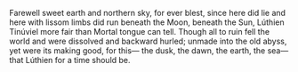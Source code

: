 Farewell sweet earth and northern sky,
for ever blest, since here did lie
and here with lissom limbs did run
beneath the Moon, beneath the Sun,
Lúthien Tinúviel
more fair than Mortal tongue can tell.
Though all to ruin fell the world
and were dissolved and backward hurled;
unmade into the old abyss,
yet were its making good, for this―
the dusk, the dawn, the earth, the sea―
that Lúthien for a time should be.
